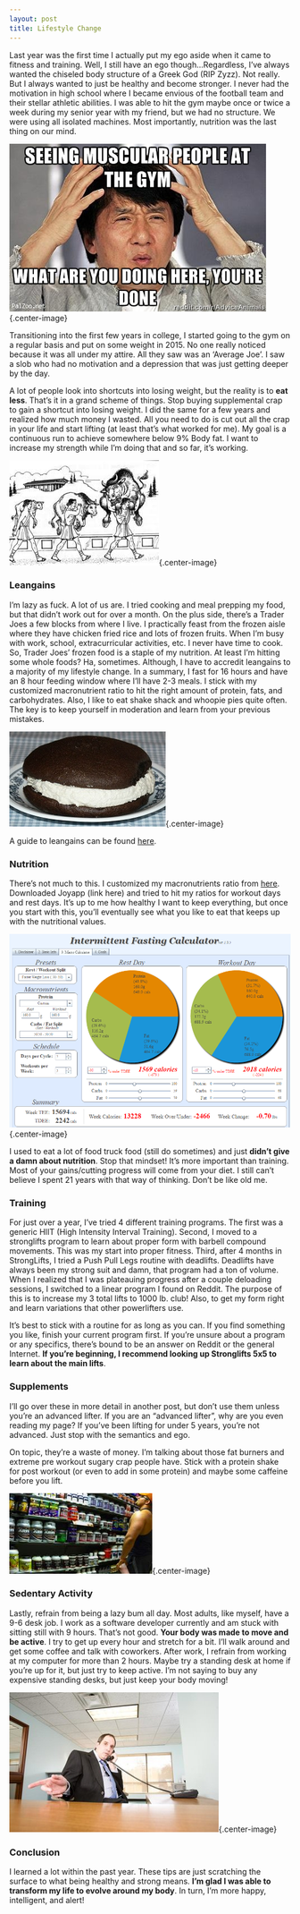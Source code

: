 ```yaml
---
layout: post
title: Lifestyle Change
---
```


Last year was the first time I actually put my ego aside when it came to fitness and training. Well, I still have an ego though…Regardless, I’ve always wanted the chiseled body structure of a Greek God (RIP Zyzz). Not really. But I always wanted to just be healthy and become stronger. I never had the motivation in high school where I became envious of the football team and their stellar athletic abilities. I was able to hit the gym maybe once or twice a week during my senior year with my friend, but we had no structure. We were using all isolated machines. Most importantly, nutrition was the last thing on our mind.

![Broscience](https://raw.githubusercontent.com/anandpatel23/anandpatel23.github.io/master/images/gymBros.jpg "Broscience"){.center-image}

Transitioning into the first few years in college, I started going to the gym on a regular basis and put on some weight in 2015. No one really noticed because it was all under my attire. All they saw was an ‘Average Joe’. I saw a slob who had no motivation and a depression that was just getting deeper by the day. 

A lot of people look into shortcuts into losing weight, but the reality is to **eat less**. That’s it in a grand scheme of things. Stop buying supplemental crap to gain a shortcut into losing weight. I did the same for a few years and realized how much money I wasted. All you need to do is cut out all the crap in your life and start lifting (at least that’s what worked for me). My goal is a continuous run to achieve somewhere below 9% Body fat. I want to increase my strength while I’m doing that and so far, it’s working.

![Milo of Croton](https://raw.githubusercontent.com/anandpatel23/anandpatel23.github.io/master/images/milo.jpeg "Milo of Croton"){.center-image}

### Leangains

I’m lazy as fuck. A lot of us are. I tried cooking and meal prepping my food, but that didn’t work out for over a month. On the plus side, there’s a Trader Joes a few blocks from where I live. I practically feast from the frozen aisle where they have chicken fried rice and lots of frozen fruits. When I’m busy with work, school, extracurricular activities, etc. I never have time to cook. So, Trader Joes’ frozen food is a staple of my nutrition. At least I’m hitting some whole foods? Ha, sometimes. Although, I have to accredit leangains to a majority of my lifestyle change. In a summary, I fast for 16 hours and have an 8 hour feeding window where I’ll have 2-3 meals. I stick with my customized macronutrient ratio to hit the right amount of protein, fats, and carbohydrates. Also, I like to eat shake shack and whoopie pies quite often. The key is to keep yourself in moderation and learn from your previous mistakes.

![Delicious whoopie pie](https://raw.githubusercontent.com/anandpatel23/anandpatel23.github.io/master/images/whoopie.jpg "Delicious whoopie pie"){.center-image}

A guide to leangains can be found [here](http://www.leangains.com/2010/04/leangains-guide.html). 

### Nutrition

There’s not much to this. I customized my macronutrients ratio from [here](http://www.1percentedge.com/ifcalc/). Downloaded Joyapp (link here) and tried to hit my ratios for workout days and rest days. It’s up to me how healthy I want to keep everything, but once you start with this, you’ll eventually see what you like to eat that keeps up with the nutritional values.

![leangains calculator!](https://raw.githubusercontent.com/anandpatel23/anandpatel23.github.io/master/images/ifcalc.png "Leangains Calculator"){.center-image}

I used to eat a lot of food truck food (still do sometimes) and just **didn’t give a damn about nutrition**. Stop that mindset! It’s more important than training. Most of your gains/cutting progress will come from your diet. I still can’t believe I spent 21 years with that way of thinking. Don’t be like old me.

### Training

For just over a year, I’ve tried 4 different training programs. The first was a generic HIIT (High Intensity Interval Training). Second, I moved to a stronglifts program to learn about proper form with barbell compound movements. This was my start into proper fitness. Third, after 4 months in StrongLifts, I tried a Push Pull Legs routine with deadlifts. Deadlifts have always been my strong suit and damn, that program had a ton of volume. When I realized that I was plateauing progress after a couple deloading sessions, I switched to a linear program I found on Reddit. The purpose of this is to increase my 3 total lifts to 1000 lb. club! Also, to get my form right and learn variations that other powerlifters use. 

It’s best to stick with a routine for as long as you can. If you find something you like, finish your current program first. If you’re unsure about a program or any specifics, there’s bound to be an answer on Reddit or the general Internet. **If you’re beginning, I recommend looking up Stronglifts 5x5 to learn about the main lifts**.

### Supplements

I’ll go over these in more detail in another post, but don’t use them unless you’re an advanced lifter. If you are an “advanced lifter”, why are you even reading my page? If you’ve been lifting for under 5 years, you’re not advanced. Just stop with the semantics and ego. 

On topic, they’re a waste of money. I’m talking about those fat burners and extreme pre workout sugary crap people have. Stick with a protein shake for post workout (or even to add in some protein) and maybe some caffeine before you lift. 

![GNC Bro](https://raw.githubusercontent.com/anandpatel23/anandpatel23.github.io/master/images/gnc.jpg "GNC Bro"){.center-image}

### Sedentary Activity

Lastly, refrain from being a lazy bum all day. Most adults, like myself, have a 9-6 desk job. I work as a software developer currently and am stuck with sitting still with 9 hours. That’s not good. **Your body was made to move and be active**. I try to get up every hour and stretch for a bit. I’ll walk around and get some coffee and talk with coworkers. After work, I refrain from working at my computer for more than 2 hours. Maybe try a standing desk at home if you’re up for it, but just try to keep active. I’m not saying to buy any expensive standing desks, but just keep your body moving!

![Desk Job Bro](https://raw.githubusercontent.com/anandpatel23/anandpatel23.github.io/master/images/deskjob.jpg "Desk Job Bro"){.center-image}

### Conclusion

I learned a lot within the past year. These tips are just scratching the surface to what being healthy and strong means. **I’m glad I was able to transform my life to evolve around my body**. In turn, I’m more happy, intelligent, and alert!


